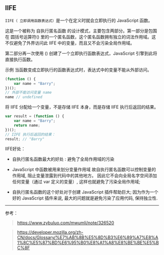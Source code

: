 IIFE
---

`IIFE（ 立即调用函数表达式）`是一个在定义时就会立即执行的  JavaScript 函数。

这是一个被称为 自执行匿名函数 的设计模式，主要包含两部分。第一部分是包围在 圆括号运算符() 里的一个匿名函数，这个匿名函数拥有独立的词法作用域。这不仅避免了外界访问此 IIFE 中的变量，而且又不会污染全局作用域。

第二部分再一次使用 () 创建了一个立即执行函数表达式，JavaScript 引擎到此将直接执行函数。

示例
当函数变成立即执行的函数表达式时，表达式中的变量不能从外部访问。
~~~js
(function () {
    var name = "Barry";
})();
// 外部不能访问变量 name
name // undefined
~~~
将 IIFE 分配给一个变量，不是存储 IIFE 本身，而是存储 IIFE 执行后返回的结果。
~~~js
var result = (function () {
    var name = "Barry";
    return name;
})();
// IIFE 执行后返回的结果：
result; // "Barry"
~~~

IIFE好处：

* 自执行匿名函数最大的好处 : 避免了全局作用域的污染

* JavaScript 中函数被用来划分变量作用域
故自执行匿名函数可以控制变量的作用域, 阻止变量泄露到代码中的其他地方。
因此它不会向全局名字空间添加任何变量（通过 var 定义的变量）, 这样也就避免了污染全局作用域;

* 自执行匿名函数的这个好处对于创建 JavaScript 插件帮助巨大;
因为作为一个好的 JavaScript 插件来说, 最大的问题就是避免污染了应用代码, 保持独立性.

---
参考：
>https://www.zybuluo.com/mwumli/note/326520

>https://developer.mozilla.org/zh-CN/docs/Glossary/%E7%AB%8B%E5%8D%B3%E6%89%A7%E8%A1%8C%E5%87%BD%E6%95%B0%E8%A1%A8%E8%BE%BE%E5%BC%8F
